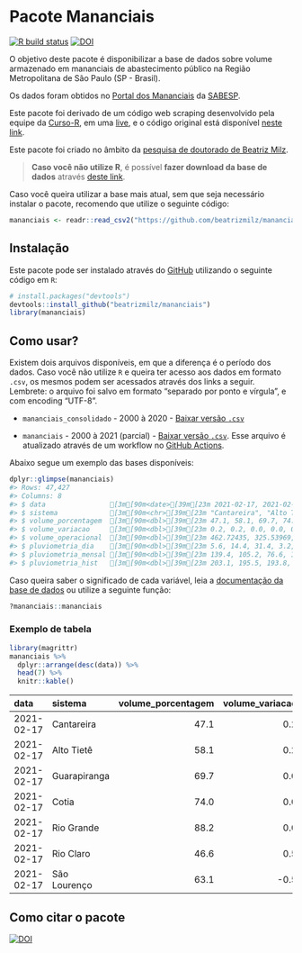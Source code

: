 
<!-- README.md is generated from README.Rmd. Please edit that file -->

# Pacote Mananciais

<!-- badges: start -->

[![R build
status](https://github.com/beatrizmilz/mananciais/workflows/R-CMD-check/badge.svg)](https://github.com/beatrizmilz/mananciais/actions)
[![DOI](https://zenodo.org/badge/DOI/10.5281/zenodo.4319745.svg)](https://doi.org/10.5281/zenodo.4319745)
<!-- badges: end -->

O objetivo deste pacote é disponibilizar a base de dados sobre volume
armazenado em mananciais de abastecimento público na Região
Metropolitana de São Paulo (SP - Brasil).

Os dados foram obtidos no [Portal dos
Mananciais](http://mananciais.sabesp.com.br/Situacao) da
[SABESP](http://site.sabesp.com.br/site/Default.aspx).

Este pacote foi derivado de um código web scraping desenvolvido pela
equipe da [Curso-R](https://www.curso-r.com/), em uma
[live](https://youtu.be/jvZIxrMmOcQ), e o código original está
disponível [neste
link](https://github.com/curso-r/lives/blob/master/drafts/20200730_scraper_sabesp.R).

Este pacote foi criado no âmbito da [pesquisa de doutorado de Beatriz
Milz](https://beatrizmilz.github.io/tese/).

> **Caso você não utilize R**, é possível **fazer download da base de
> dados** através [deste
> link](https://github.com/beatrizmilz/mananciais/raw/master/inst/extdata/mananciais.csv).

Caso você queira utilizar a base mais atual, sem que seja necessário
instalar o pacote, recomendo que utilize o seguinte código:

``` r
mananciais <- readr::read_csv2("https://github.com/beatrizmilz/mananciais/raw/master/inst/extdata/mananciais.csv")
```

## Instalação

Este pacote pode ser instalado através do [GitHub](https://github.com/)
utilizando o seguinte código em `R`:

``` r
# install.packages("devtools")
devtools::install_github("beatrizmilz/mananciais")
library(mananciais)
```

## Como usar?

Existem dois arquivos disponíveis, em que a diferença é o período dos
dados. Caso você não utilize `R` e queira ter acesso aos dados em
formato `.csv`, os mesmos podem ser acessados através dos links a
seguir. Lembrete: o arquivo foi salvo em formato “separado por ponto e
vírgula”, e com encoding “UTF-8”.

  - `mananciais_consolidado` - 2000 à 2020 - [Baixar versão
    `.csv`](https://github.com/beatrizmilz/mananciais/raw/master/inst/extdata/mananciais_consolidado.csv)

  - `mananciais` - 2000 à 2021 (parcial) - [Baixar versão
    `.csv`](https://github.com/beatrizmilz/mananciais/raw/master/inst/extdata/mananciais.csv).
    Esse arquivo é atualizado através de um workflow no [GitHub
    Actions](https://github.com/beatrizmilz/mananciais/actions).

Abaixo segue um exemplo das bases disponíveis:

``` r
dplyr::glimpse(mananciais)
#> Rows: 47,427
#> Columns: 8
#> $ data                [3m[90m<date>[39m[23m 2021-02-17, 2021-02-17, 2021-02-17, 2021-02-17, …
#> $ sistema             [3m[90m<chr>[39m[23m "Cantareira", "Alto Tietê", "Guarapiranga", "Coti…
#> $ volume_porcentagem  [3m[90m<dbl>[39m[23m 47.1, 58.1, 69.7, 74.0, 88.2, 46.6, 63.1, 46.9, 5…
#> $ volume_variacao     [3m[90m<dbl>[39m[23m 0.2, 0.2, 0.0, 0.0, 0.0, 0.5, -0.5, 0.2, 0.2, 0.1…
#> $ volume_operacional  [3m[90m<dbl>[39m[23m 462.72435, 325.53969, 119.32894, 12.20127, 98.953…
#> $ pluviometria_dia    [3m[90m<dbl>[39m[23m 5.6, 14.4, 31.4, 3.2, 0.2, 11.6, 7.2, 0.3, 0.4, 3…
#> $ pluviometria_mensal [3m[90m<dbl>[39m[23m 139.4, 105.2, 76.6, 100.6, 158.6, 134.2, 134.0, 1…
#> $ pluviometria_hist   [3m[90m<dbl>[39m[23m 203.1, 195.5, 193.8, 177.9, 207.5, 238.2, 233.8, …
```

Caso queira saber o significado de cada variável, leia a [documentação
da base de
dados](https://beatrizmilz.github.io/mananciais/reference/mananciais.html)
ou utilize a seguinte função:

``` r
?mananciais::mananciais
```

### Exemplo de tabela

``` r
library(magrittr)
mananciais %>% 
  dplyr::arrange(desc(data)) %>% 
  head(7) %>%
  knitr::kable()
```

| data       | sistema      | volume\_porcentagem | volume\_variacao | volume\_operacional | pluviometria\_dia | pluviometria\_mensal | pluviometria\_hist |
| :--------- | :----------- | ------------------: | ---------------: | ------------------: | ----------------: | -------------------: | -----------------: |
| 2021-02-17 | Cantareira   |                47.1 |              0.2 |           462.72435 |               5.6 |                139.4 |              203.1 |
| 2021-02-17 | Alto Tietê   |                58.1 |              0.2 |           325.53969 |              14.4 |                105.2 |              195.5 |
| 2021-02-17 | Guarapiranga |                69.7 |              0.0 |           119.32894 |              31.4 |                 76.6 |              193.8 |
| 2021-02-17 | Cotia        |                74.0 |              0.0 |            12.20127 |               3.2 |                100.6 |              177.9 |
| 2021-02-17 | Rio Grande   |                88.2 |              0.0 |            98.95368 |               0.2 |                158.6 |              207.5 |
| 2021-02-17 | Rio Claro    |                46.6 |              0.5 |             6.36665 |              11.6 |                134.2 |              238.2 |
| 2021-02-17 | São Lourenço |                63.1 |            \-0.5 |            56.04172 |               7.2 |                134.0 |              233.8 |

## Como citar o pacote

[![DOI](https://zenodo.org/badge/DOI/10.5281/zenodo.4319745.svg)](https://doi.org/10.5281/zenodo.4319745)
